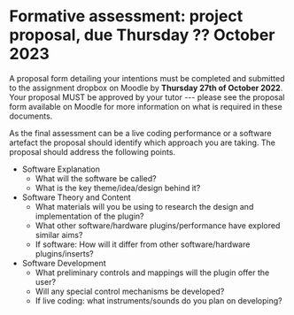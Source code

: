 # Formative assessment: project proposal, due Thursday ?? October 2023
A proposal form detailing your intentions must be completed and submitted to the assignment dropbox on Moodle by **Thursday 27th of October 2022**.
Your proposal MUST be approved by your tutor --- please see the proposal form available on Moodle for more information on what is required in these documents.

As the final assessment can be a live coding performance or a software artefact the proposal should identify which approach you are taking. The proposal should address the following points.

* Software Explanation
	* What will the software be called?
	* What is the key theme/idea/design behind it?
* Software Theory and Content
	* What materials will you be using to research the design and implementation of the plugin?
	* What other software/hardware plugins/performance have explored similar aims?
	* If software: How will it differ from other software/hardware plugins/inserts?
* Software Development
	* What preliminary controls and mappings will the plugin offer the user?
	* Will any special control mechanisms be developed?
	* If live coding: what instruments/sounds do you plan on developing?

